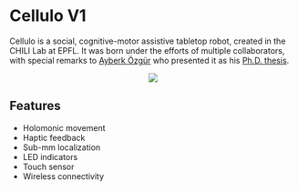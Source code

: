 # Cellulo V1

Cellulo is a social, cognitive-motor assistive tabletop robot, created in the CHILI Lab at EPFL. It was born under the efforts of multiple collaborators, with special remarks to [Ayberk Özgür](https://github.com/ayberkozgur) who presented it as his [Ph.D. thesis](https://infoscience.epfl.ch/record/234374?ln=en).


<p align="center">
  <a href="url"><img src="https://github.com/chili-epfl/CelluloV1/blob/cc8ba9b40f5ace085ce411a65dc33b18332709d2/Media/cellulo.png"></a>
</p>

## Features

- Holomonic movement
- Haptic feedback
- Sub-mm localization
- LED indicators
- Touch sensor
- Wireless connectivity
